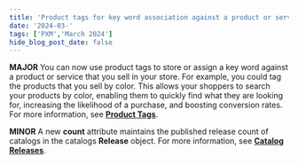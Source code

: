 ```yaml
---
title: 'Product tags for key word association against a product or service, count attribute added to published releases in catalog'
date: '2024-03-'
tags: ['PXM','March 2024']
hide_blog_post_date: false
---
```

**MAJOR** You can now use product tags to store or assign a key word against a product or service that you sell in your store. For example, you could tag the products that you sell by color. This allows your shoppers to search your products by color, enabling them to quickly find what they are looking for, increasing the likelihood of a purchase, and boosting conversion rates. For more information, see [](https://elasticpath.dev/docs/pxm/products/products_tags)**[Product Tags](https://elasticpath.dev/docs/pxm/products/products_tags)**.

**MINOR** A new **count** attribute maintains the published release count of catalogs in the catalogs **Release** object. For more information, see **[Catalog Releases](https://elasticpath.dev/docs/pxm/catalogs/catalog-latest-release/overview#the-release-object)**.
